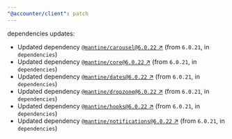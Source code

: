 ```yaml
---
"@accounter/client": patch
---
```

dependencies updates:
  - Updated dependency [`@mantine/carousel@6.0.22` ↗︎](https://www.npmjs.com/package/@mantine/carousel/v/6.0.22) (from `6.0.21`, in `dependencies`)
  - Updated dependency [`@mantine/core@6.0.22` ↗︎](https://www.npmjs.com/package/@mantine/core/v/6.0.22) (from `6.0.21`, in `dependencies`)
  - Updated dependency [`@mantine/dates@6.0.22` ↗︎](https://www.npmjs.com/package/@mantine/dates/v/6.0.22) (from `6.0.21`, in `dependencies`)
  - Updated dependency [`@mantine/dropzone@6.0.22` ↗︎](https://www.npmjs.com/package/@mantine/dropzone/v/6.0.22) (from `6.0.21`, in `dependencies`)
  - Updated dependency [`@mantine/hooks@6.0.22` ↗︎](https://www.npmjs.com/package/@mantine/hooks/v/6.0.22) (from `6.0.21`, in `dependencies`)
  - Updated dependency [`@mantine/notifications@6.0.22` ↗︎](https://www.npmjs.com/package/@mantine/notifications/v/6.0.22) (from `6.0.21`, in `dependencies`)
